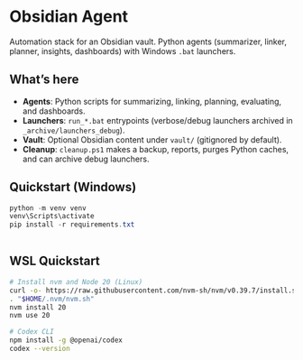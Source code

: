 # Obsidian Agent

Automation stack for an Obsidian vault. Python agents (summarizer, linker, planner, insights, dashboards) with Windows `.bat` launchers.

## What’s here
- **Agents**: Python scripts for summarizing, linking, planning, evaluating, and dashboards.
- **Launchers**: `run_*.bat` entrypoints (verbose/debug launchers archived in `_archive/launchers_debug`).
- **Vault**: Optional Obsidian content under `vault/` (gitignored by default).
- **Cleanup**: `cleanup.ps1` makes a backup, reports, purges Python caches, and can archive debug launchers.

## Quickstart (Windows)
```powershell
python -m venv venv
venv\Scripts\activate
pip install -r requirements.txt
 
```

## WSL Quickstart
```bash
# Install nvm and Node 20 (Linux)
curl -o- https://raw.githubusercontent.com/nvm-sh/nvm/v0.39.7/install.sh | bash
. "$HOME/.nvm/nvm.sh"
nvm install 20
nvm use 20

# Codex CLI
npm install -g @openai/codex
codex --version
``` 
